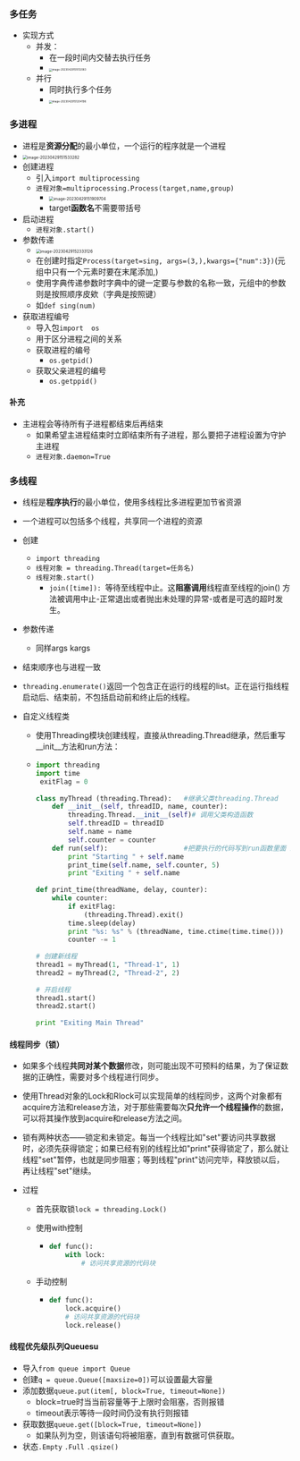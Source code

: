 ### 多任务

- 实现方式
  - 并发：
    - 在一段时间内交替去执行任务
    - <img src="https://thdlrt.oss-cn-beijing.aliyuncs.com/image-20230429151012083.png" alt="image-20230429151012083" style="zoom: 33%;" />
  - 并行
    - 同时执行多个任务
    - <img src="https://thdlrt.oss-cn-beijing.aliyuncs.com/image-20230429151204196.png" alt="image-20230429151204196" style="zoom: 33%;" />

### 多进程

- 进程是**资源分配**的最小单位，一个运行的程序就是一个进程
- <img src="https://thdlrt.oss-cn-beijing.aliyuncs.com/image-20230429151533282.png" alt="image-20230429151533282" style="zoom:50%;" />
- 创建进程
  - 引入`import multiprocessing`
  - `进程对象=multiprocessing.Process(target,name,group)`
    - <img src="https://thdlrt.oss-cn-beijing.aliyuncs.com/image-20230429151909704.png" alt="image-20230429151909704" style="zoom:50%;" />
    - target**函数名**不需要带括号
- 启动进程
  - `进程对象.start()`
- 参数传递
  - <img src="https://thdlrt.oss-cn-beijing.aliyuncs.com/image-20230429152333126.png" alt="image-20230429152333126" style="zoom: 50%;" />
  - 在创建时指定`Process(target=sing, args=(3,),kwargs={"num":3})`(元组中只有一个元素时要在末尾添加,)
  - 使用字典传递参数时字典中的键一定要与参数的名称一致，元组中的参数则是按照顺序皮欸（字典是按照键）
  - 如`def sing(num)`
- 获取进程编号
  - 导入包`import  os`
  - 用于区分进程之间的关系
  - 获取进程的编号
    - `os.getpid()`
  - 获取父亲进程的编号
    - `os.getppid()`

#### 补充

- 主进程会等待所有子进程都结束后再结束
  - 如果希望主进程结束时立即结束所有子进程，那么要把子进程设置为守护主进程
  - `进程对象.daemon=True`

### 多线程

- 线程是**程序执行**的最小单位，使用多线程比多进程更加节省资源
- 一个进程可以包括多个线程，共享同一个进程的资源
- 创建
  - `import threading`
  - `线程对象 = threading.Thread(target=任务名)`
  - `线程对象.start()`
    - `join([time]): `等待至线程中止。这**阻塞调用**线程直至线程的join() 方法被调用中止-正常退出或者抛出未处理的异常-或者是可选的超时发生。
- 参数传递
  - 同样args kargs

- 结束顺序也与进程一致

- `threading.enumerate()`返回一个包含正在运行的线程的list。正在运行指线程启动后、结束前，不包括启动前和终止后的线程。

- 自定义线程类

  - 使用Threading模块创建线程，直接从threading.Thread继承，然后重写__init__方法和run方法：

  - ```python
    import threading
    import time
     exitFlag = 0
     
    class myThread (threading.Thread):   #继承父类threading.Thread
        def __init__(self, threadID, name, counter):
            threading.Thread.__init__(self)# 调用父类构造函数
            self.threadID = threadID
            self.name = name
            self.counter = counter
        def run(self):                   #把要执行的代码写到run函数里面 线程在创建后会直接运行run函数 
            print "Starting " + self.name
            print_time(self.name, self.counter, 5)
            print "Exiting " + self.name
     
    def print_time(threadName, delay, counter):
        while counter:
            if exitFlag:
                (threading.Thread).exit()
            time.sleep(delay)
            print "%s: %s" % (threadName, time.ctime(time.time()))
            counter -= 1
     
    # 创建新线程
    thread1 = myThread(1, "Thread-1", 1)
    thread2 = myThread(2, "Thread-2", 2)
     
    # 开启线程
    thread1.start()
    thread2.start()
     
    print "Exiting Main Thread"
    ```

#### 线程同步（锁）

- 如果多个线程**共同对某个数据**修改，则可能出现不可预料的结果，为了保证数据的正确性，需要对多个线程进行同步。

- 使用Thread对象的Lock和Rlock可以实现简单的线程同步，这两个对象都有acquire方法和release方法，对于那些需要每次**只允许一个线程操作**的数据，可以将其操作放到acquire和release方法之间。

- 锁有两种状态——锁定和未锁定。每当一个线程比如"set"要访问共享数据时，必须先获得锁定；如果已经有别的线程比如"print"获得锁定了，那么就让线程"set"暂停，也就是同步阻塞；等到线程"print"访问完毕，释放锁以后，再让线程"set"继续。

- 过程

  - 首先获取锁`lock = threading.Lock()`

  - 使用with控制

    - ```python
      def func():
          with lock:
              # 访问共享资源的代码块
      ```

  - 手动控制

    - ```python
      def func():
          lock.acquire()
          # 访问共享资源的代码块
          lock.release()
      ```

#### 线程优先级队列Queuesu

- 导入`from queue import Queue`
- 创建`q = queue.Queue([maxsize=0])`可以设置最大容量
- 添加数据`queue.put(item[, block=True, timeout=None])`
  - block=true时当当前容量等于上限时会阻塞，否则报错
  - timeout表示等待一段时间仍没有执行则报错
- 获取数据`queue.get([block=True, timeout=None])`
  - 如果队列为空，则该语句将被阻塞，直到有数据可供获取。
- 状态`.Empty` `.Full` `.qsize()`
